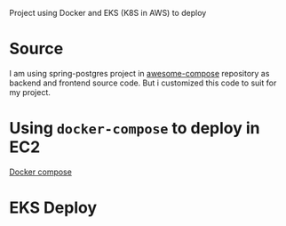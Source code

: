 Project using Docker and EKS (K8S in AWS) to deploy

# Source

I am  using spring-postgres project in [awesome-compose](https://github.com/dockersamples/awesome-compose) repository as backend and frontend source code. But i customized this code to suit for my project.

# Using `docker-compose` to deploy in EC2

[Docker compose](./docker-compose/)

# EKS Deploy